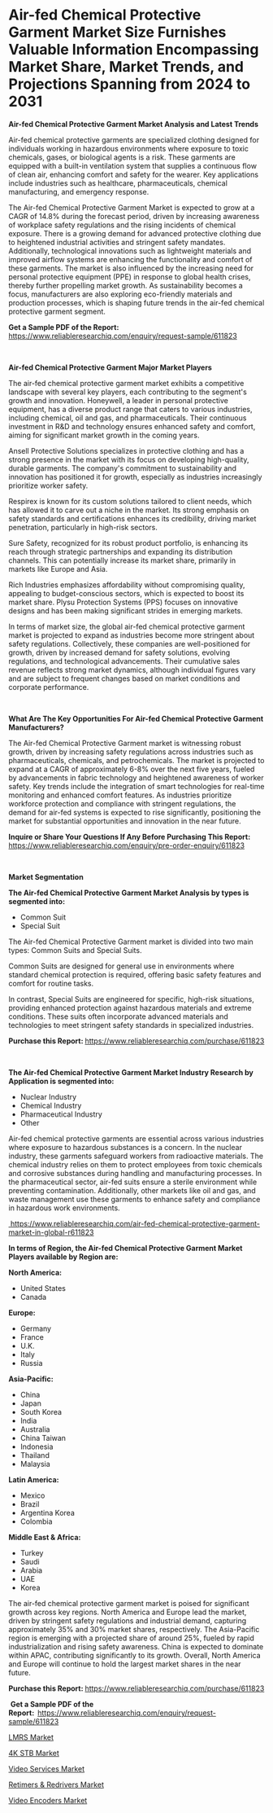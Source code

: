 <p><h1>Air-fed Chemical Protective Garment Market Size Furnishes Valuable Information Encompassing Market Share, Market Trends, and Projections Spanning from 2024 to 2031</h1></p><p><strong>Air-fed Chemical Protective Garment Market Analysis and Latest Trends</strong></p>
<p><p>Air-fed chemical protective garments are specialized clothing designed for individuals working in hazardous environments where exposure to toxic chemicals, gases, or biological agents is a risk. These garments are equipped with a built-in ventilation system that supplies a continuous flow of clean air, enhancing comfort and safety for the wearer. Key applications include industries such as healthcare, pharmaceuticals, chemical manufacturing, and emergency response.</p><p>The Air-fed Chemical Protective Garment Market is expected to grow at a CAGR of 14.8% during the forecast period, driven by increasing awareness of workplace safety regulations and the rising incidents of chemical exposure. There is a growing demand for advanced protective clothing due to heightened industrial activities and stringent safety mandates. Additionally, technological innovations such as lightweight materials and improved airflow systems are enhancing the functionality and comfort of these garments. The market is also influenced by the increasing need for personal protective equipment (PPE) in response to global health crises, thereby further propelling market growth. As sustainability becomes a focus, manufacturers are also exploring eco-friendly materials and production processes, which is shaping future trends in the air-fed chemical protective garment segment.</p></p>
<p><strong>Get a Sample PDF of the Report:&nbsp;</strong> <a href="https://www.reliableresearchiq.com/enquiry/request-sample/611823?utm_campaign=1137&utm_medium=2&utm_source=Github&utm_content=ia&utm_term=29092024&utm_id=air-fed-chemical-protective-garment">https://www.reliableresearchiq.com/enquiry/request-sample/611823</a></p>
<p>&nbsp;</p>
<p><strong>Air-fed Chemical Protective Garment Major Market Players</strong></p>
<p><p>The air-fed chemical protective garment market exhibits a competitive landscape with several key players, each contributing to the segment's growth and innovation. Honeywell, a leader in personal protective equipment, has a diverse product range that caters to various industries, including chemical, oil and gas, and pharmaceuticals. Their continuous investment in R&D and technology ensures enhanced safety and comfort, aiming for significant market growth in the coming years.</p><p>Ansell Protective Solutions specializes in protective clothing and has a strong presence in the market with its focus on developing high-quality, durable garments. The company's commitment to sustainability and innovation has positioned it for growth, especially as industries increasingly prioritize worker safety.</p><p>Respirex is known for its custom solutions tailored to client needs, which has allowed it to carve out a niche in the market. Its strong emphasis on safety standards and certifications enhances its credibility, driving market penetration, particularly in high-risk sectors.</p><p>Sure Safety, recognized for its robust product portfolio, is enhancing its reach through strategic partnerships and expanding its distribution channels. This can potentially increase its market share, primarily in markets like Europe and Asia.</p><p>Rich Industries emphasizes affordability without compromising quality, appealing to budget-conscious sectors, which is expected to boost its market share. Plysu Protection Systems (PPS) focuses on innovative designs and has been making significant strides in emerging markets.</p><p>In terms of market size, the global air-fed chemical protective garment market is projected to expand as industries become more stringent about safety regulations. Collectively, these companies are well-positioned for growth, driven by increased demand for safety solutions, evolving regulations, and technological advancements. Their cumulative sales revenue reflects strong market dynamics, although individual figures vary and are subject to frequent changes based on market conditions and corporate performance.</p></p>
<p>&nbsp;</p>
<p><strong>What Are The Key Opportunities For Air-fed Chemical Protective Garment Manufacturers?</strong></p>
<p><p>The Air-fed Chemical Protective Garment market is witnessing robust growth, driven by increasing safety regulations across industries such as pharmaceuticals, chemicals, and petrochemicals. The market is projected to expand at a CAGR of approximately 6-8% over the next five years, fueled by advancements in fabric technology and heightened awareness of worker safety. Key trends include the integration of smart technologies for real-time monitoring and enhanced comfort features. As industries prioritize workforce protection and compliance with stringent regulations, the demand for air-fed systems is expected to rise significantly, positioning the market for substantial opportunities and innovation in the near future.</p></p>
<p><strong>Inquire or Share Your Questions If Any Before Purchasing This Report:</strong> <a href="https://www.reliableresearchiq.com/enquiry/pre-order-enquiry/611823?utm_campaign=1137&utm_medium=2&utm_source=Github&utm_content=ia&utm_term=29092024&utm_id=air-fed-chemical-protective-garment">https://www.reliableresearchiq.com/enquiry/pre-order-enquiry/611823</a></p>
<p>&nbsp;</p>
<p><strong>Market Segmentation</strong></p>
<p><strong>The Air-fed Chemical Protective Garment Market Analysis by types is segmented into:</strong></p>
<p><ul><li>Common Suit</li><li>Special Suit</li></ul></p>
<p><p>The Air-fed Chemical Protective Garment market is divided into two main types: Common Suits and Special Suits. </p><p>Common Suits are designed for general use in environments where standard chemical protection is required, offering basic safety features and comfort for routine tasks. </p><p>In contrast, Special Suits are engineered for specific, high-risk situations, providing enhanced protection against hazardous materials and extreme conditions. These suits often incorporate advanced materials and technologies to meet stringent safety standards in specialized industries.</p></p>
<p><strong>Purchase this Report:&nbsp;</strong><a href="https://www.reliableresearchiq.com/purchase/611823?utm_campaign=1137&utm_medium=2&utm_source=Github&utm_content=ia&utm_term=29092024&utm_id=air-fed-chemical-protective-garment">https://www.reliableresearchiq.com/purchase/611823</a></p>
<p>&nbsp;</p>
<p><strong>The Air-fed Chemical Protective Garment Market Industry Research by Application is segmented into:</strong></p>
<p><ul><li>Nuclear Industry</li><li>Chemical Industry</li><li>Pharmaceutical Industry</li><li>Other</li></ul></p>
<p><p>Air-fed chemical protective garments are essential across various industries where exposure to hazardous substances is a concern. In the nuclear industry, these garments safeguard workers from radioactive materials. The chemical industry relies on them to protect employees from toxic chemicals and corrosive substances during handling and manufacturing processes. In the pharmaceutical sector, air-fed suits ensure a sterile environment while preventing contamination. Additionally, other markets like oil and gas, and waste management use these garments to enhance safety and compliance in hazardous work environments.</p></p>
<p><a href="https://www.reliableresearchiq.com/air-fed-chemical-protective-garment-market-in-global-r611823?utm_campaign=1137&utm_medium=2&utm_source=Github&utm_content=ia&utm_term=29092024&utm_id=air-fed-chemical-protective-garment">&nbsp;https://www.reliableresearchiq.com/air-fed-chemical-protective-garment-market-in-global-r611823</a></p>
<p><strong>In terms of Region, the Air-fed Chemical Protective Garment Market Players available by Region are:</strong></p>
<p>
    <p> <strong> North America: </strong>
        <ul>
            <li>United States</li>
            <li>Canada</li>
        </ul>
        </p> 
    <p> <strong> Europe: </strong>
        <ul>
            <li>Germany</li>
            <li>France</li>
            <li>U.K.</li>
            <li>Italy</li>
            <li>Russia</li>
        </ul>
        </p> 
    <p> <strong> Asia-Pacific: </strong>
        <ul>
            <li>China</li>
            <li>Japan</li>
            <li>South Korea</li>
            <li>India</li>
            <li>Australia</li>
            <li>China Taiwan</li>
            <li>Indonesia</li>
            <li>Thailand</li>
            <li>Malaysia</li>
        </ul>
        </p> 
    <p> <strong> Latin America: </strong>
        <ul>
            <li>Mexico</li>
            <li>Brazil</li>
            <li>Argentina Korea</li>
            <li>Colombia</li>
        </ul>
        </p> 
    <p> <strong> Middle East & Africa: </strong>
        <ul>
            <li>Turkey</li>
            <li>Saudi</li>
            <li>Arabia</li>
            <li>UAE</li>
            <li>Korea</li>
        </ul>
    </p>
    </p>
<p><p>The air-fed chemical protective garment market is poised for significant growth across key regions. North America and Europe lead the market, driven by stringent safety regulations and industrial demand, capturing approximately 35% and 30% market shares, respectively. The Asia-Pacific region is emerging with a projected share of around 25%, fueled by rapid industrialization and rising safety awareness. China is expected to dominate within APAC, contributing significantly to its growth. Overall, North America and Europe will continue to hold the largest market shares in the near future.</p></p>
<p><strong>Purchase this Report: </strong><a href="https://www.reliableresearchiq.com/purchase/611823?utm_campaign=1137&utm_medium=2&utm_source=Github&utm_content=ia&utm_term=29092024&utm_id=air-fed-chemical-protective-garment">https://www.reliableresearchiq.com/purchase/611823</a></p>
<p>&nbsp;<strong>Get a Sample PDF of the Report:&nbsp;&nbsp;</strong><a href="https://www.reliableresearchiq.com/enquiry/request-sample/611823?utm_campaign=1137&utm_medium=2&utm_source=Github&utm_content=ia&utm_term=29092024&utm_id=air-fed-chemical-protective-garment">https://www.reliableresearchiq.com/enquiry/request-sample/611823</a></p>
<p><strong></strong></p>
<p><p><a href="https://issuu.com/reportprime-2/docs/lmrs-market-size-2030.pptx_ef30d2fcb35994?utm_campaign=1137&utm_medium=2&utm_source=Github&utm_content=ia&utm_term=29092024&utm_id=air-fed-chemical-protective-garment">LMRS Market</a></p><p><a href="https://issuu.com/reportprime-2/docs/4k-stb-market-size-2030.pptx_b93d020cd5d0c6?utm_campaign=1137&utm_medium=2&utm_source=Github&utm_content=ia&utm_term=29092024&utm_id=air-fed-chemical-protective-garment">4K STB Market</a></p><p><a href="https://www.linkedin.com/pulse/global-video-services-market-exploring-share-trends-future-growth-v7ure?utm_campaign=1137&utm_medium=2&utm_source=Github&utm_content=ia&utm_term=29092024&utm_id=air-fed-chemical-protective-garment">Video Services Market</a></p><p><a href="https://github.com/AnamariaDemiri475/Market-Research-Report-List-1/blob/main/retimers-redrivers-market.md?utm_campaign=1137&utm_medium=2&utm_source=Github&utm_content=ia&utm_term=29092024&utm_id=air-fed-chemical-protective-garment">Retimers & Redrivers Market</a></p><p><a href="https://www.linkedin.com/pulse/navigating-global-video-encoders-market-from-trends-strategy-vcgye?utm_campaign=1137&utm_medium=2&utm_source=Github&utm_content=ia&utm_term=29092024&utm_id=air-fed-chemical-protective-garment">Video Encoders Market</a></p></p>